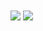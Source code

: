 <!-- ### Hi there 👋 -->


  <img align="center" src="https://github-readme-stats.vercel.app/api?username=ruanchaves&count_private=true&show_icons=true&theme=highcontrast" />
  <img align="center" src="https://github-readme-stats.vercel.app/api/top-langs/?username=ruanchaves&hide=Jupyter+Notebook&count_private=true&show_icons=true&theme=highcontrast&layout=compact" />


<!--
**ruanchaves/ruanchaves** is a ✨ _special_ ✨ repository because its `README.md` (this file) appears on your GitHub profile.

Here are some ideas to get you started:

- 🔭 I’m currently working on ...
- 🌱 I’m currently learning ...
- 👯 I’m looking to collaborate on ...
- 🤔 I’m looking for help with ...
- 💬 Ask me about ...
- 📫 How to reach me: ...
- 😄 Pronouns: ...
- ⚡ Fun fact: ...
-->
